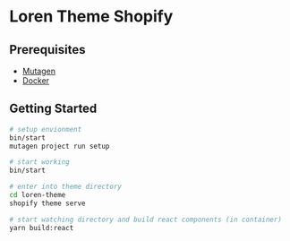 # Loren Theme Shopify

## Prerequisites

- [Mutagen](https://mutagen.io/)
- [Docker](https://www.docker.com/)

## Getting Started

```bash
# setup envionment
bin/start
mutagen project run setup
```

```bash
# start working
bin/start

# enter into theme directory 
cd loren-theme 
shopify theme serve

# start watching directory and build react components (in container)
yarn build:react
```
